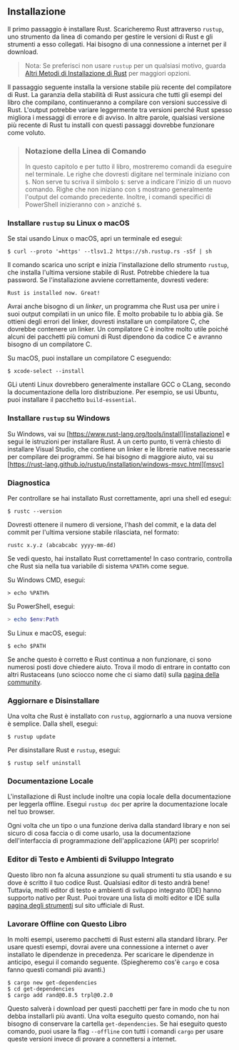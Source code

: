 ## Installazione

Il primo passaggio è installare Rust. Scaricheremo Rust attraverso `rustup`,
uno strumento da linea di comando per gestire le versioni di Rust e gli
strumenti a esso collegati. Hai bisogno di una connessione a internet per il
download.

> Nota: Se preferisci non usare `rustup` per un qualsiasi motivo, guarda
> [Altri Metodi di Installazione di Rust][altre-installazioni] per maggiori
> opzioni.

Il passaggio seguente installa la versione stabile più recente del compilatore
di Rust. La garanzia della stabilità di Rust assicura che tutti gli esempi del
libro che compilano, continueranno a compilare con versioni successive di Rust.
L'output potrebbe variare leggermente tra versioni perché Rust spesso migliora
i messaggi di errore e di avviso. In altre parole, qualsiasi versione più
recente di Rust tu installi con questi passaggi dovrebbe funzionare come
voluto.

> ### Notazione della Linea di Comando
> 
> In questo capitolo e per tutto il libro, mostreremo comandi da eseguire nel
> terminale. Le righe che dovresti digitare nel terminale iniziano con `$`.
> Non serve tu scriva il simbolo `$`: serve a indicare l'inizio di un nuovo
> comando. Righe che non iniziano con `$` mostrano generalmente l'output del
> comando precedente. Inoltre, i comandi specifici di PowerShell inizieranno
> con `>` anziché `$`.

### Installare `rustup` su Linux o macOS

Se stai usando Linux o macOS, apri un terminale ed esegui:

```console
$ curl --proto '=https' --tlsv1.2 https://sh.rustup.rs -sSf | sh
```

Il comando scarica uno script e inizia l'installazione dello strumento
`rustup`, che installa l'ultima versione stabile di Rust. Potrebbe chiedere la
tua password. Se l'installazione avviene correttamente, dovresti vedere:

```text
Rust is installed now. Great!
```

Avrai anche bisogno di un _linker_, un programma che Rust usa per unire i suoi
output compilati in un unico file. È molto probabile tu lo abbia già.
Se ottieni degli errori del linker, dovresti installare un compilatore C,
che dovrebbe contenere un linker. Un compilatore C è inoltre molto utile poiché
alcuni dei pacchetti più comuni di Rust dipendono da codice C e avranno bisogno
di un compilatore C.

Su macOS, puoi installare un compilatore C eseguendo:

```console
$ xcode-select --install
```

GLi utenti Linux dovrebbero generalmente installare GCC o CLang, secondo la
documentazione della loro distribuzione. Per esempio, se usi Ubuntu, puoi
installare il pacchetto `build-essential`.

### Installare `rustup` su Windows

Su Windows, vai su [https://www.rust-lang.org/tools/install][installazione] e
segui le istruzioni per installare Rust. A un certo punto, ti verrà chiesto di
installare Visual Studio, che contiene un linker e le librerie native
necessarie per compilare dei programmi. Se hai bisogno di maggiore aiuto, vai
su [https://rust-lang.github.io/rustup/installation/windows-msvc.html][msvc]

### Diagnostica

Per controllare se hai installato Rust correttamente, apri una shell ed esegui:

```console
$ rustc --version
```

Dovresti ottenere il numero di versione, l'hash del commit, e la data del
commit per l'ultima versione stabile rilasciata, nel formato:

```text
rustc x.y.z (abcabcabc yyyy-mm-dd)
```

Se vedi questo, hai installato Rust correttamente! In caso contrario, controlla
che Rust sia nella tua variabile di sistema `%PATH%` come segue.

Su Windows CMD, esegui:

```console
> echo %PATH%
```

Su PowerShell, esegui:

```powershell
> echo $env:Path
```

Su Linux e macOS, esegui:

```console
$ echo $PATH
```

Se anche questo è corretto e Rust continua a non funzionare, ci sono numerosi
posti dove chiedere aiuto. Trova il modo di entrare in contatto con altri
Rustaceans (uno sciocco nome che ci siamo dati) sulla [pagina della
community][community].

### Aggiornare e Disinstallare

Una volta che Rust è installato con `rustup`, aggiornarlo a una nuova versione
è semplice. Dalla shell, esegui:

```console
$ rustup update
```

Per disinstallare Rust e `rustup`, esegui:

```console
$ rustup self uninstall
```

### Documentazione Locale

L'installazione di Rust include inoltre una copia locale della documentazione
per leggerla offline. Esegui `rustup doc` per aprire la documentazione locale
nel tuo browser.

Ogni volta che un tipo o una funzione deriva dalla standard library e non sei
sicuro di cosa faccia o di come usarlo, usa la documentazione dell'interfaccia
di programmazione dell'applicazione (API) per scoprirlo!

### Editor di Testo e Ambienti di Sviluppo Integrato

Questo libro non fa alcuna assunzione su quali strumenti tu stia usando e su
dove è scritto il tuo codice Rust. Qualsiasi editor di testo andrà bene!
Tuttavia, molti editor di testo e ambienti di sviluppo integrato (IDE) hanno
supporto nativo per Rust. Puoi trovare una lista di molti editor e IDE sulla
[pagina degli strumenti][strumenti] sul sito ufficiale di Rust.

### Lavorare Offline con Questo Libro

In molti esempi, useremo pacchetti di Rust esterni alla standard library. Per
usare questi esempi, dovrai avere una connessione a internet o aver installato
le dipendenze in precedenza. Per scaricare le dipendenze in anticipo, esegui il
comando seguente. (Spiegheremo cos'è `cargo` e cosa fanno questi comandi più
avanti.)

```console
$ cargo new get-dependencies
$ cd get-dependencies
$ cargo add rand@0.8.5 trpl@0.2.0
```

Questo salverà i download per questi pacchetti per fare in modo che tu non
debba installarli più avanti. Una volta eseguito questo comando, non hai
bisogno di conservare la cartella `get-dependencies`. Se hai eseguito questo
comando, puoi usare la flag `--offline` con tutti i comandi `cargo` per usare
queste versioni invece di provare a connettersi a internet.

[altre-installazioni]: https://forge.rust-lang.org/infra/other-installation-methods.html
[installazione]: https://www.rust-lang.org/tools/install
[msvc]: https://rust-lang.github.io/rustup/installation/windows-msvc.html
[community]: https://www.rust-lang.org/community
[strumenti]: https://www.rust-lang.org/tools
